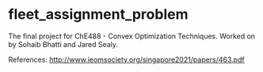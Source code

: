 # fleet_assignment_problem
 
 The final project for ChE488 - Convex Optimization Techniques. Worked on by Sohaib Bhatti and Jared Sealy.

 References: 
 http://www.ieomsociety.org/singapore2021/papers/463.pdf
 
